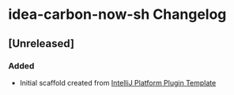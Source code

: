 <!-- Keep a Changelog guide -> https://keepachangelog.com -->

# idea-carbon-now-sh Changelog

## [Unreleased]
### Added
- Initial scaffold created from [IntelliJ Platform Plugin Template](https://github.com/JetBrains/intellij-platform-plugin-template)
